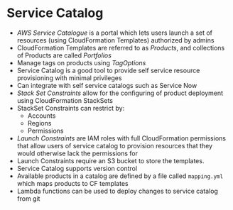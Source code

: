 # Service Catalog

- *AWS Service Catalogue* is a portal which lets users launch a set of resources (using CloudFormation Templates) authorized by admins
- CloudFormation Templates are referred to as *Products*, and collections of Products are called *Portfolios*
- Manage tags on products using *TagOptions*
- Service Catalog is a good tool to provide self service resource provisioning with minimal privileges
- Can integrate with self service catalogs such as Service Now
- *Stack Set Constraints* allow for the configuring of product deployment using CloudFormation StackSets
- StackSet Constraints can restrict by:
    - Accounts
    - Regions
    - Permissions
- *Launch Constraints* are IAM roles with full CloudFormation permissions that allow users of service catalog to provision resources that they would otherwise lack the permissions for
- Launch Constraints require an S3 bucket to store the templates.
- Service Catalog supports version control
- Available products in a catalog are defined by a file called `mapping.yml` which maps products to CF templates
- Lambda functions can be used to deploy changes to service catalog from git
